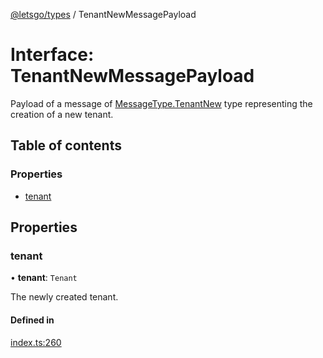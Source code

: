 [@letsgo/types](../README.md) / TenantNewMessagePayload

# Interface: TenantNewMessagePayload

Payload of a message of [MessageType.TenantNew](../enums/MessageType.md#tenantnew) type representing the creation of a new tenant.

## Table of contents

### Properties

- [tenant](TenantNewMessagePayload.md#tenant)

## Properties

### tenant

• **tenant**: `Tenant`

The newly created tenant.

#### Defined in

[index.ts:260](https://github.com/47chapters/letsgo/blob/06da252/packages/types/src/index.ts#L260)
